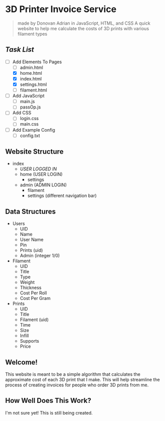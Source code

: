 # 3D Printer Invoice Service
> made by Donovan Adrian in JavaScript, HTML, and CSS
 A quick website to help me calculate the costs of 3D prints with various filament types


## ***Task List***
- [ ] Add Elements To Pages
  - [ ] admin.html
  - [x] home.html
  - [x] index.html
  - [x] settings.html
  - [ ] filament.html
- [ ] Add JavaScript
  - [ ] main.js
  - [ ] passOp.js
- [ ] Add CSS
  - [ ] login.css
  - [ ] main.css
- [ ] Add Example Config
  - [ ] config.txt

## Website Structure
- index
  - *USER LOGGED IN*
  - home (USER LOGIN)
    - settings
  - admin (ADMIN LOGIN)
    - filament
    - settings (different navigation bar)

## Data Structures
- Users
  - UID
  - Name
  - User Name
  - Pin
  - Prints (uid)
  - Admin (integer 1/0)
- Filament
  - UID
  - Title
  - Type
  - Weight
  - Thickness
  - Cost Per Roll
  - Cost Per Gram
- Prints
  - UID
  - Title
  - Filament (uid)
  - Time
  - Size
  - Infill
  - Supports
  - Price

## Welcome!
This website is meant to be a simple algorithm that 
calculates the approximate cost of each 3D print that 
I make. This will help streamline the process of 
creating invoices for people who order 3D prints from 
me.


## How Well Does This Work?
I'm not sure yet! This is still being created.